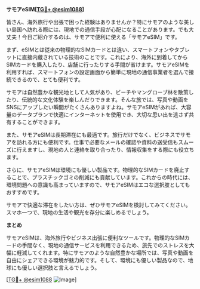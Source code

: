 **サモアeSIM[[TG💪+ @esim1088](https://t.me/s/esim1088)]**

皆さん、海外旅行や出張で困った経験はありませんか？特にサモアのような美しい島国へ訪れる際には、現地での通信手段が心配になることがあります。でも大丈夫！今日ご紹介するのは、サモアで便利に使える「サモアeSIM」です。

まず、eSIMとは従来の物理的なSIMカードとは違い、スマートフォンやタブレットに直接内蔵されている技術のことです。これにより、海外に到着してからSIMカードを購入したり、店舗に行ったりする手間が省けます。サモアeSIMを利用すれば、スマートフォンの設定画面から簡単に現地の通信事業者を選んで接続できるので、とても便利です。

サモアは自然豊かな観光地として人気があり、ビーチやマングローブ林を散策したり、伝統的な文化体験を楽しんだりできます。そんな旅では、写真や動画をSNSにアップしたい瞬間がたくさんありますよね。サモアeSIMがあれば、大容量のデータプランで快適にインターネットを使用でき、大切な思い出を逃さず共有することができます。

また、サモアeSIMは長期滞在にも最適です。旅行だけでなく、ビジネスでサモアを訪れる方にも便利です。仕事で必要なメールの確認や資料の送受信もスムーズに行えますし、現地の人と連絡を取り合ったり、情報収集をする際にも役立ちます。

さらに、サモアeSIMは環境にも優しい製品です。物理的なSIMカードを廃止することで、プラスチックゴミの削減にも貢献しています。これからの時代には、環境問題への意識も高まっていますので、サモアeSIMはエコな選択肢としてもおすすめです。

サモアで快適な滞在をしたい方は、ぜひサモアeSIMを検討してみてください。スマホ一つで、現地の生活や観光を存分に楽しめるでしょう。

**まとめ**

サモアeSIMは、海外旅行やビジネス出張に便利なツールです。物理的なSIMカードの手間なく、現地の通信サービスを利用できるため、旅先でのストレスを大幅に軽減してくれます。特にサモアのような自然豊かな場所では、写真や動画を自由にシェアできる環境が魅力的です。そして、環境にも優しい製品なので、地球にも優しい選択肢と言えるでしょう。

[[TG💪+ @esim1088](https://t.me/s/esim1088) ![Image](https://i.postimg.cc/Y0z9fWf4/image.png)]